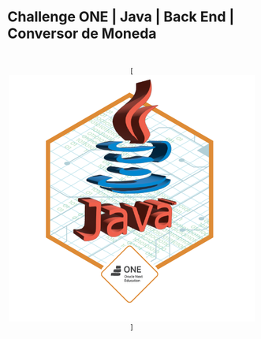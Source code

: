 #  Challenge ONE | Java | Back End | Conversor de Moneda

<br>


<p align="center" >
[     <img width="500" heigth="300" src="https://github.com/JUANSOTELO1709/ConversorMoneda/blob/main/Conversor-moneda-main/Insignia-Conversormonedas.png">
]</p>



